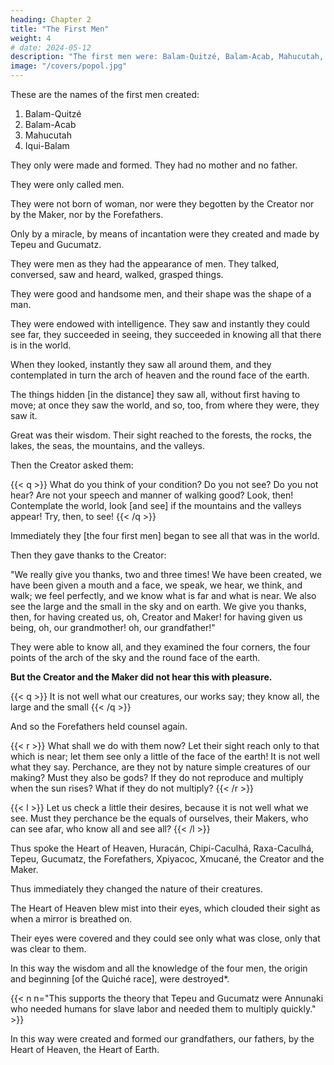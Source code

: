 ```yaml
---
heading: Chapter 2
title: "The First Men"
weight: 4
# date: 2024-05-12
description: "The first men were: Balam-Quitzé, Balam-Acab, Mahucutah, Iqui-Balam"
image: "/covers/popol.jpg"
---
```



These are the names of the first men created:

 <!-- who were created and formed:  -->

1. Balam-Quitzé
2. Balam-Acab
3. Mahucutah
4. Iqui-Balam

<!-- These are the names of our first mothers and fathers. -->


They only were made and formed. They had no mother and no father.

They were only called men. 

They were not born of woman, nor were they begotten by the Creator nor by the Maker, nor by the Forefathers. 

Only by a miracle, by means of incantation were they created and made by Tepeu and Gucumatz.

They were men as they had the appearance of men. They talked, conversed, saw and heard, walked, grasped things. 

They were good and handsome men, and their shape was the shape of a man.

They were endowed with intelligence. They saw and instantly they could see far, they succeeded in seeing, they succeeded in knowing all that there is in the world.

When they looked, instantly they saw all around them, and they contemplated in turn the arch of heaven and the round face of the earth.

The things hidden [in the distance] they saw all, without first having to move; at once they saw the world, and so, too, from where they were, they saw it.

Great was their wisdom. Their sight reached to the forests, the rocks, the lakes, the seas, the mountains, and the valleys.

 <!-- In truth, they were admirable men, Balam-Quitzé, Balam-Acab, Mahucutah, and Iqui-Balam. -->

Then the Creator asked them: 

{{< q >}}
What do you think of your condition? Do you not see? Do you not hear? Are not your speech and manner of walking good? Look, then! Contemplate the world, look [and see] if the mountains and the valleys appear! Try, then, to see!
{{< /q >}}


Immediately they [the four first men] began to see all that was in the world. 

Then they gave thanks to the Creator: 

"We really give you thanks, two and three times! We have been created, we have been given a mouth and a face, we speak, we hear, we think, and walk; we feel perfectly, and we know what is far and what is near. We also see the large and the small in the sky and on earth. We give you thanks, then, for having created us, oh, Creator and Maker! for having given us being, oh, our grandmother! oh, our grandfather!"


They were able to know all, and they examined the four corners, the four points of the arch of the sky and the round face of the earth.

**But the Creator and the Maker did not hear this with pleasure.** 

{{< q >}}
It is not well what our creatures, our works say; they know all, the large and the small
{{< /q >}}


And so the Forefathers held counsel again. 

{{< r >}}
What shall we do with them now? Let their sight reach only to that which is near; let them see only a little of the face of the earth! It is not well what they say. Perchance, are they not by nature simple creatures of our making? Must they also be gods? If they do not reproduce and multiply when the sun rises? What if they do not multiply?
{{< /r >}}

{{< l >}}
Let us check a little their desires, because it is not well what we see. Must they perchance be the equals of ourselves, their Makers, who can see afar, who know all and see all?
{{< /l >}}


Thus spoke the Heart of Heaven, Huracán, Chipi-Caculhá, Raxa-Caculhá, Tepeu, Gucumatz, the Forefathers, Xpiyacoc, Xmucané, the Creator and the Maker.


Thus immediately they changed the nature of their creatures.

The Heart of Heaven blew mist into their eyes, which clouded their sight as when a mirror is breathed on. 

Their eyes were covered and they could see only what was close, only that was clear to them.

In this way the wisdom and all the knowledge of the four men, the origin and beginning [of the Quiché race], were destroyed*.

{{< n n="This supports the theory that Tepeu and Gucumatz were Annunaki who needed humans for slave labor and needed them to multiply quickly." >}}

In this way were created and formed our grandfathers, our fathers, by the Heart of Heaven, the Heart of Earth.
